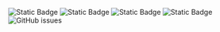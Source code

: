 ![Static Badge](https://img.shields.io/badge/blacklists-60-000000) ![Static Badge](https://img.shields.io/badge/blacklisted-3071874-cc0000) ![Static Badge](https://img.shields.io/badge/whitelisted-2243-00CC00) ![Static Badge](https://img.shields.io/badge/streaming_blacklist-28107-000000) ![GitHub issues](https://img.shields.io/github/issues/fabriziosalmi/blacklists)
